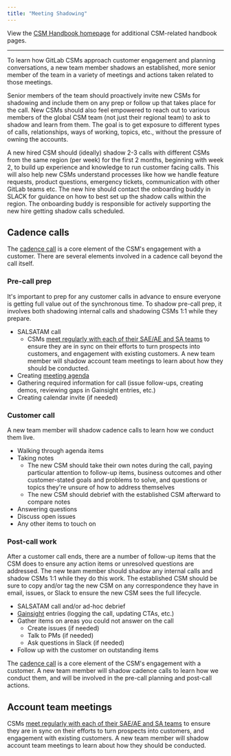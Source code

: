 ```yaml
---
title: "Meeting Shadowing"
---
```


View the [CSM Handbook homepage](/handbook/customer-success/csm/) for additional CSM-related handbook pages.

---

To learn how GitLab CSMs approach customer engagement and planning conversations, a new team member shadows an established, more senior member of the team in a variety of meetings and actions taken related to those meetings.

Senior members of the team should proactively invite new CSMs for shadowing and include them on any prep or follow up that takes place for the call. New CSMs should also feel empowered to reach out to various members of the global CSM team (not just their regional team) to ask to shadow and learn from them. The goal is to get exposure to different types of calls, relationships, ways of working, topics, etc., without the pressure of owning the accounts.

A new hired CSM should (ideally) shadow 2-3 calls with different CSMs from the same region (per week) for the first 2 months, beginning with week 2, to build up experience and knowledge to run customer facing calls. This will also help new CSMs understand processes like how we handle feature requests, product questions, emergency tickets, communication with other GitLab teams etc. The new hire should contact the onboarding buddy in SLACK for guidance on how to best set up the shadow calls within the region. The onboarding buddy is responsible for actively supporting the new hire getting shadow calls scheduled.

## Cadence calls

The [cadence call](/handbook/customer-success/csm/cadence-calls/) is a core element of the CSM's engagement with a customer. There are several elements involved in a cadence call beyond the call itself.

### Pre-call prep

It's important to prep for any customer calls in advance to ensure everyone is getting full value out of the synchronous time. To shadow pre-call prep, it involves both shadowing internal calls and shadowing CSMs 1:1 while they prepare.

- SALSATAM call
  - CSMs [meet regularly with each of their SAE/AE and SA teams](/handbook/customer-success/account-team/#account-team-meeting) to ensure they are in sync on their efforts to turn prospects into customers, and engagement with existing customers. A new team member will shadow account team meetings to learn about how they should be conducted.
- Creating [meeting agenda](/handbook/customer-success/csm/cadence-calls/#cadence-call-notes)
- Gathering required information for call (issue follow-ups, creating demos, reviewing gaps in Gainsight entries, etc.)
- Creating calendar invite (if needed)

### Customer call

A new team member will shadow cadence calls to learn how we conduct them live.

- Walking through agenda items
- Taking notes
  - The new CSM should take their own notes during the call, paying particular attention to follow-up items, business outcomes and other customer-stated goals and problems to solve, and questions or topics they're unsure of how to address themselves
  - The new CSM should debrief with the established CSM afterward to compare notes
- Answering questions
- Discuss open issues
- Any other items to touch on

### Post-call work

After a customer call ends, there are a number of follow-up items that the CSM does to ensure any action items or unresolved questions are addressed. The new team member should shadow any internal calls and shadow CSMs 1:1 while they do this work. The established CSM should be sure to copy and/or tag the new CSM on any correspondence they have in email, issues, or Slack to ensure the new CSM sees the full lifecycle.

- SALSATAM call and/or ad-hoc debrief
- [Gainsight](/handbook/customer-success/csm/gainsight/) entries (logging the call, updating CTAs, etc.)
- Gather items on areas you could not answer on the call
  - Create issues (if needed)
  - Talk to PMs (if needed)
  - Ask questions in Slack (if needed)
- Follow up with the customer on outstanding items

The [cadence call](/handbook/customer-success/csm/cadence-calls/) is a core element of the CSM's engagement with a customer. A new team member will shadow cadence calls to learn how we conduct them, and will be involved in the pre-call planning and post-call actions.

## Account team meetings

CSMs [meet regularly with each of their SAE/AE and SA teams](/handbook/customer-success/account-team/#account-team-meeting) to ensure they are in sync on their efforts to turn prospects into customers, and engagement with existing customers. A new team member will shadow account team meetings to learn about how they should be conducted.
